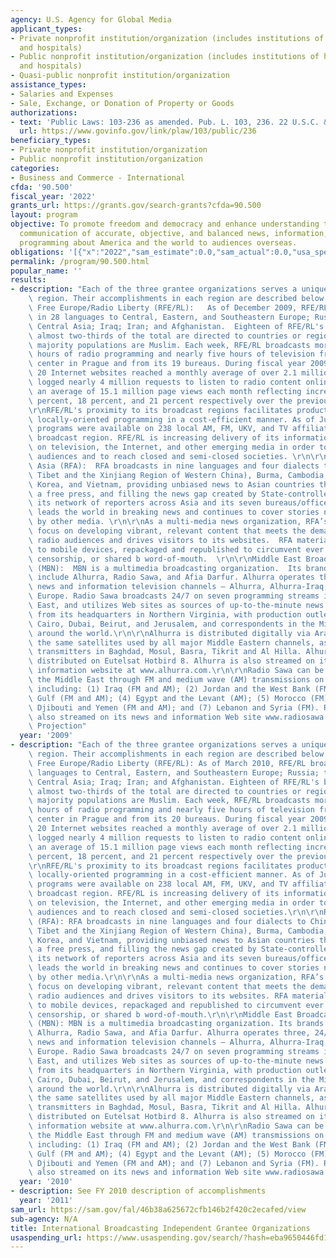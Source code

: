 ```yaml
---
agency: U.S. Agency for Global Media
applicant_types:
- Private nonprofit institution/organization (includes institutions of higher education
  and hospitals)
- Public nonprofit institution/organization (includes institutions of higher education
  and hospitals)
- Quasi-public nonprofit institution/organization
assistance_types:
- Salaries and Expenses
- Sale, Exchange, or Donation of Property or Goods
authorizations:
- text: 'Public Laws: 103-236 as amended. Pub. L. 103, 236. 22 U.S.C. &sect; 6201.'
  url: https://www.govinfo.gov/link/plaw/103/public/236
beneficiary_types:
- Private nonprofit institution/organization
- Public nonprofit institution/organization
categories:
- Business and Commerce - International
cfda: '90.500'
fiscal_year: '2022'
grants_url: https://grants.gov/search-grants?cfda=90.500
layout: program
objective: To promote freedom and democracy and enhance understanding through multimedia
  communication of accurate, objective, and balanced news, information, and other
  programming about America and the world to audiences overseas.
obligations: '[{"x":"2022","sam_estimate":0.0,"sam_actual":0.0,"usa_spending_actual":501009823.0},{"x":"2023","sam_estimate":0.0,"sam_actual":0.0,"usa_spending_actual":369669003.0},{"x":"2024","sam_estimate":0.0,"sam_actual":0.0,"usa_spending_actual":337877713.0}]'
permalink: /program/90.500.html
popular_name: ''
results:
- description: "Each of the three grantee organizations serves a unique geographic\
    \ region. Their accomplishments in each region are described below: \r\n\r\nRadio\
    \ Free Europe/Radio Liberty (RFE/RL):   As of December 2009, RFE/RL broadcasts\
    \ in 28 languages to Central, Eastern, and Southeastern Europe; Russia; the Caucasus;\
    \ Central Asia; Iraq; Iran; and Afghanistan.  Eighteen of RFE/RL's broadcast languages\
    \ almost two-thirds of the total are directed to countries or regions where the\
    \ majority populations are Muslim. Each week, RFE/RL broadcasts more than 1,000\
    \ hours of radio programming and nearly five hours of television from its operations\
    \ center in Prague and from its 19 bureaus. During fiscal year 2009, RFE/RL's\
    \ 20 Internet websites reached a monthly average of over 2.1 million unique visitors,\
    \ logged nearly 4 million requests to listen to radio content online, and garnered\
    \ an average of 15.1 million page views each month reflecting increases of 13\
    \ percent, 18 percent, and 21 percent respectively over the previous year. \r\n\
    \r\nRFE/RL's proximity to its broadcast regions facilitates production of relevant,\
    \ locally-oriented programming in a cost-efficient manner. As of July 2009, RFE/RL\
    \ programs were available on 238 local AM, FM, UKV, and TV affiliates across its\
    \ broadcast region. RFE/RL is increasing delivery of its information products\
    \ on television, the Internet, and other emerging media in order to attract new\
    \ audiences and to reach closed and semi-closed societies. \r\n\r\nRadio Free\
    \ Asia (RFA):  RFA broadcasts in nine languages and four dialects to China (including\
    \ Tibet and the Xinjiang Region of Western China), Burma, Cambodia, Laos, North\
    \ Korea, and Vietnam, providing unbiased news to Asian countries that do not tolerate\
    \ a free press, and filling the news gap created by State-controlled media. Through\
    \ its network of reporters across Asia and its seven bureaus/offices, RFA frequently\
    \ leads the world in breaking news and continues to cover stories not reported\
    \ by other media. \r\n\r\nAs a multi-media news organization, RFA’s broadcasters\
    \ focus on developing vibrant, relevant content that meets the demands of its\
    \ radio audiences and drives visitors to its websites.  RFA material can be downloaded\
    \ to mobile devices, repackaged and republished to circumvent ever increasing\
    \ censorship, or shared b word-of-mouth.  \r\n\r\nMiddle East Broadcasting Network\
    \ (MBN):  MBN is a multimedia broadcasting organization.  Its brands currently\
    \ include Alhurra, Radio Sawa, and Afia Darfur. Alhurra operates three, 24/7 Arabic-language\
    \ news and information television channels – Alhurra, Alhurra-Iraq, and Alhurra\
    \ Europe. Radio Sawa broadcasts 24/7 on seven programming streams in the Middle\
    \ East, and utilizes Web sites as sources of up-to-the-minute news. MBN broadcasts\
    \ from its headquarters in Northern Virginia, with production outlets in Baghdad,\
    \ Cairo, Dubai, Beirut, and Jerusalem, and correspondents in the Middle East and\
    \ around the world.\r\n\r\nAlhurra is distributed digitally via Arabsat and Nilesat,\
    \ the same satellites used by all major Middle Eastern channels, as well as terrestrial\
    \ transmitters in Baghdad, Mosul, Basra, Tikrit and Al Hilla. Alhurra Europe is\
    \ distributed on Eutelsat Hotbird 8. Alhurra is also streamed on its news and\
    \ information website at www.alhurra.com.\r\n\r\nRadio Sawa can be heard throughout\
    \ the Middle East through FM and medium wave (AM) transmissions on seven streams\
    \ including: (1) Iraq (FM and AM); (2) Jordan and the West Bank (FM); (3) the\
    \ Gulf (FM and AM); (4) Egypt and the Levant (AM); (5) Morocco (FM); (6) Sudan,\
    \ Djibouti and Yemen (FM and AM); and (7) Lebanon and Syria (FM). Radio Sawa is\
    \ also streamed on its news and information Web site www.radiosawa.com.\r\n See\
    \ Projection"
  year: '2009'
- description: "Each of the three grantee organizations serves a unique geographic\
    \ region. Their accomplishments in each region are described below:\r\n\r\nRadio\
    \ Free Europe/Radio Liberty (RFE/RL): As of March 2010, RFE/RL broadcasts in 28\
    \ languages to Central, Eastern, and Southeastern Europe; Russia; the Caucasus;\
    \ Central Asia; Iraq; Iran; and Afghanistan. Eighteen of RFE/RL's broadcast languages\
    \ almost two-thirds of the total are directed to countries or regions where the\
    \ majority populations are Muslim. Each week, RFE/RL broadcasts more than 1,000\
    \ hours of radio programming and nearly five hours of television from its operations\
    \ center in Prague and from its 20 bureaus. During fiscal year 2009, RFE/RL's\
    \ 20 Internet websites reached a monthly average of over 2.1 million unique visitors,\
    \ logged nearly 4 million requests to listen to radio content online, and garnered\
    \ an average of 15.1 million page views each month reflecting increases of 13\
    \ percent, 18 percent, and 21 percent respectively over the previous year.\r\n\
    \r\nRFE/RL's proximity to its broadcast regions facilitates production of relevant,\
    \ locally-oriented programming in a cost-efficient manner. As of July 2009, RFE/RL\
    \ programs were available on 238 local AM, FM, UKV, and TV affiliates across its\
    \ broadcast region. RFE/RL is increasing delivery of its information products\
    \ on television, the Internet, and other emerging media in order to attract new\
    \ audiences and to reach closed and semi-closed societies.\r\n\r\nRadio Free Asia\
    \ (RFA): RFA broadcasts in nine languages and four dialects to China (including\
    \ Tibet and the Xinjiang Region of Western China), Burma, Cambodia, Laos, North\
    \ Korea, and Vietnam, providing unbiased news to Asian countries that do not tolerate\
    \ a free press, and filling the news gap created by State-controlled media. Through\
    \ its network of reporters across Asia and its seven bureaus/offices, RFA frequently\
    \ leads the world in breaking news and continues to cover stories not reported\
    \ by other media.\r\n\r\nAs a multi-media news organization, RFA’s broadcasters\
    \ focus on developing vibrant, relevant content that meets the demands of its\
    \ radio audiences and drives visitors to its websites. RFA material can be downloaded\
    \ to mobile devices, repackaged and republished to circumvent ever increasing\
    \ censorship, or shared b word-of-mouth.\r\n\r\nMiddle East Broadcasting Network\
    \ (MBN): MBN is a multimedia broadcasting organization. Its brands currently include\
    \ Alhurra, Radio Sawa, and Afia Darfur. Alhurra operates three, 24/7 Arabic-language\
    \ news and information television channels – Alhurra, Alhurra-Iraq, and Alhurra\
    \ Europe. Radio Sawa broadcasts 24/7 on seven programming streams in the Middle\
    \ East, and utilizes Web sites as sources of up-to-the-minute news. MBN broadcasts\
    \ from its headquarters in Northern Virginia, with production outlets in Baghdad,\
    \ Cairo, Dubai, Beirut, and Jerusalem, and correspondents in the Middle East and\
    \ around the world.\r\n\r\nAlhurra is distributed digitally via Arabsat and Nilesat,\
    \ the same satellites used by all major Middle Eastern channels, as well as terrestrial\
    \ transmitters in Baghdad, Mosul, Basra, Tikrit and Al Hilla. Alhurra Europe is\
    \ distributed on Eutelsat Hotbird 8. Alhurra is also streamed on its news and\
    \ information website at www.alhurra.com.\r\n\r\nRadio Sawa can be heard throughout\
    \ the Middle East through FM and medium wave (AM) transmissions on seven streams\
    \ including: (1) Iraq (FM and AM); (2) Jordan and the West Bank (FM); (3) the\
    \ Gulf (FM and AM); (4) Egypt and the Levant (AM); (5) Morocco (FM); (6) Sudan,\
    \ Djibouti and Yemen (FM and AM); and (7) Lebanon and Syria (FM). Radio Sawa is\
    \ also streamed on its news and information Web site www.radiosawa.com."
  year: '2010'
- description: See FY 2010 description of accomplishments
  year: '2011'
sam_url: https://sam.gov/fal/46b38a625672cfb146b2f420c2ecafed/view
sub-agency: N/A
title: International Broadcasting Independent Grantee Organizations
usaspending_url: https://www.usaspending.gov/search/?hash=eba9650446fd1501a3cca51003a66fd7
---
```

